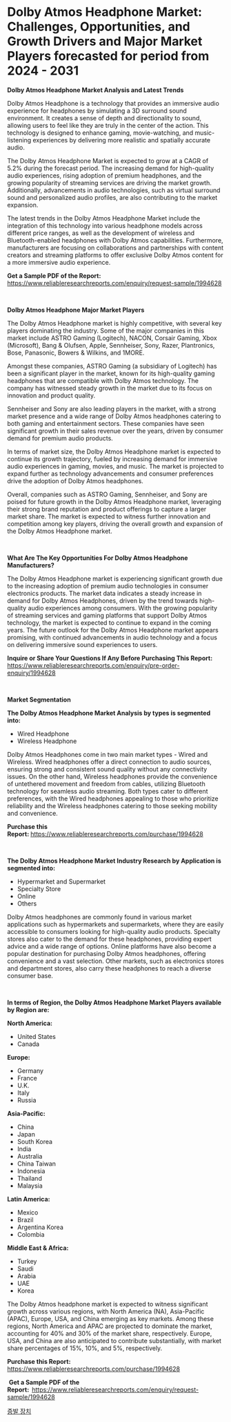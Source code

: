 <p><h1>Dolby Atmos Headphone Market: Challenges, Opportunities, and Growth Drivers and Major Market Players forecasted for period from 2024 - 2031</h1></p><p><strong>Dolby Atmos Headphone Market Analysis and Latest Trends</strong></p>
<p><p>Dolby Atmos Headphone is a technology that provides an immersive audio experience for headphones by simulating a 3D surround sound environment. It creates a sense of depth and directionality to sound, allowing users to feel like they are truly in the center of the action. This technology is designed to enhance gaming, movie-watching, and music-listening experiences by delivering more realistic and spatially accurate audio.</p><p>The Dolby Atmos Headphone Market is expected to grow at a CAGR of 5.2% during the forecast period. The increasing demand for high-quality audio experiences, rising adoption of premium headphones, and the growing popularity of streaming services are driving the market growth. Additionally, advancements in audio technologies, such as virtual surround sound and personalized audio profiles, are also contributing to the market expansion.</p><p>The latest trends in the Dolby Atmos Headphone Market include the integration of this technology into various headphone models across different price ranges, as well as the development of wireless and Bluetooth-enabled headphones with Dolby Atmos capabilities. Furthermore, manufacturers are focusing on collaborations and partnerships with content creators and streaming platforms to offer exclusive Dolby Atmos content for a more immersive audio experience.</p></p>
<p><strong>Get a Sample PDF of the Report:&nbsp;</strong> <a href="https://www.reliableresearchreports.com/enquiry/request-sample/1994628">https://www.reliableresearchreports.com/enquiry/request-sample/1994628</a></p>
<p>&nbsp;</p>
<p><strong>Dolby Atmos Headphone Major Market Players</strong></p>
<p><p>The Dolby Atmos Headphone market is highly competitive, with several key players dominating the industry. Some of the major companies in this market include ASTRO Gaming (Logitech), NACON, Corsair Gaming, Xbox (Microsoft), Bang & Olufsen, Apple, Sennheiser, Sony, Razer, Plantronics, Bose, Panasonic, Bowers & Wilkins, and 1MORE.</p><p>Amongst these companies, ASTRO Gaming (a subsidiary of Logitech) has been a significant player in the market, known for its high-quality gaming headphones that are compatible with Dolby Atmos technology. The company has witnessed steady growth in the market due to its focus on innovation and product quality.</p><p>Sennheiser and Sony are also leading players in the market, with a strong market presence and a wide range of Dolby Atmos headphones catering to both gaming and entertainment sectors. These companies have seen significant growth in their sales revenue over the years, driven by consumer demand for premium audio products.</p><p>In terms of market size, the Dolby Atmos Headphone market is expected to continue its growth trajectory, fueled by increasing demand for immersive audio experiences in gaming, movies, and music. The market is projected to expand further as technology advancements and consumer preferences drive the adoption of Dolby Atmos headphones.</p><p>Overall, companies such as ASTRO Gaming, Sennheiser, and Sony are poised for future growth in the Dolby Atmos Headphone market, leveraging their strong brand reputation and product offerings to capture a larger market share. The market is expected to witness further innovation and competition among key players, driving the overall growth and expansion of the Dolby Atmos Headphone market.</p></p>
<p>&nbsp;</p>
<p><strong>What Are The Key Opportunities For Dolby Atmos Headphone Manufacturers?</strong></p>
<p><p>The Dolby Atmos Headphone market is experiencing significant growth due to the increasing adoption of premium audio technologies in consumer electronics products. The market data indicates a steady increase in demand for Dolby Atmos Headphones, driven by the trend towards high-quality audio experiences among consumers. With the growing popularity of streaming services and gaming platforms that support Dolby Atmos technology, the market is expected to continue to expand in the coming years. The future outlook for the Dolby Atmos Headphone market appears promising, with continued advancements in audio technology and a focus on delivering immersive sound experiences to users.</p></p>
<p><strong>Inquire or Share Your Questions If Any Before Purchasing This Report:</strong> <a href="https://www.reliableresearchreports.com/enquiry/pre-order-enquiry/1994628">https://www.reliableresearchreports.com/enquiry/pre-order-enquiry/1994628</a></p>
<p>&nbsp;</p>
<p><strong>Market Segmentation</strong></p>
<p><strong>The Dolby Atmos Headphone Market Analysis by types is segmented into:</strong></p>
<p><ul><li>Wired Headphone</li><li>Wireless Headphone</li></ul></p>
<p><p>Dolby Atmos Headphones come in two main market types - Wired and Wireless. Wired headphones offer a direct connection to audio sources, ensuring strong and consistent sound quality without any connectivity issues. On the other hand, Wireless headphones provide the convenience of untethered movement and freedom from cables, utilizing Bluetooth technology for seamless audio streaming. Both types cater to different preferences, with the Wired headphones appealing to those who prioritize reliability and the Wireless headphones catering to those seeking mobility and convenience.</p></p>
<p><strong>Purchase this Report:&nbsp;</strong><a href="https://www.reliableresearchreports.com/purchase/1994628">https://www.reliableresearchreports.com/purchase/1994628</a></p>
<p>&nbsp;</p>
<p><strong>The Dolby Atmos Headphone Market Industry Research by Application is segmented into:</strong></p>
<p><ul><li>Hypermarket and Supermarket</li><li>Specialty Store</li><li>Online</li><li>Others</li></ul></p>
<p><p>Dolby Atmos headphones are commonly found in various market applications such as hypermarkets and supermarkets, where they are easily accessible to consumers looking for high-quality audio products. Specialty stores also cater to the demand for these headphones, providing expert advice and a wide range of options. Online platforms have also become a popular destination for purchasing Dolby Atmos headphones, offering convenience and a vast selection. Other markets, such as electronics stores and department stores, also carry these headphones to reach a diverse consumer base.</p></p>
<p>&nbsp;</p>
<p><strong>In terms of Region, the Dolby Atmos Headphone Market Players available by Region are:</strong></p>
<p>
    <p> <strong> North America: </strong>
        <ul>
            <li>United States</li>
            <li>Canada</li>
        </ul>
        </p> 
    <p> <strong> Europe: </strong>
        <ul>
            <li>Germany</li>
            <li>France</li>
            <li>U.K.</li>
            <li>Italy</li>
            <li>Russia</li>
        </ul>
        </p> 
    <p> <strong> Asia-Pacific: </strong>
        <ul>
            <li>China</li>
            <li>Japan</li>
            <li>South Korea</li>
            <li>India</li>
            <li>Australia</li>
            <li>China Taiwan</li>
            <li>Indonesia</li>
            <li>Thailand</li>
            <li>Malaysia</li>
        </ul>
        </p> 
    <p> <strong> Latin America: </strong>
        <ul>
            <li>Mexico</li>
            <li>Brazil</li>
            <li>Argentina Korea</li>
            <li>Colombia</li>
        </ul>
        </p> 
    <p> <strong> Middle East & Africa: </strong>
        <ul>
            <li>Turkey</li>
            <li>Saudi</li>
            <li>Arabia</li>
            <li>UAE</li>
            <li>Korea</li>
        </ul>
    </p>
    </p>
<p><p>The Dolby Atmos headphone market is expected to witness significant growth across various regions, with North America (NA), Asia-Pacific (APAC), Europe, USA, and China emerging as key markets. Among these regions, North America and APAC are projected to dominate the market, accounting for 40% and 30% of the market share, respectively. Europe, USA, and China are also anticipated to contribute substantially, with market share percentages of 15%, 10%, and 5%, respectively.</p></p>
<p><strong>Purchase this Report: </strong><a href="https://www.reliableresearchreports.com/purchase/1994628">https://www.reliableresearchreports.com/purchase/1994628</a></p>
<p>&nbsp;<strong>Get a Sample PDF of the Report:&nbsp;&nbsp;</strong><a href="https://www.reliableresearchreports.com/enquiry/request-sample/1994628">https://www.reliableresearchreports.com/enquiry/request-sample/1994628</a></p>
<p><strong></strong></p>
<p><p><a href="https://medium.com/@raisin7568/%EC%A6%9D%EB%B0%9C-%EC%9E%A5%EC%B9%98-%EC%8B%9C%EC%9E%A5%EC%9D%80-%EC%8B%9C%EC%9E%A5-%EC%A0%90%EC%9C%A0%EC%9C%A8-%EA%B7%9C%EB%AA%A8-%EB%B0%8F-2031%EB%85%84%EA%B9%8C%EC%A7%80-%EC%98%88%EC%83%81%EB%90%98%EB%8A%94-%EC%98%88%EC%B8%A1%EC%97%90-%EC%B4%88%EC%A0%90%EC%9D%84-%EB%A7%9E%EC%B6%A5%EB%8B%88%EB%8B%A4-4746d0b326c3">증발 장치</a></p></p>